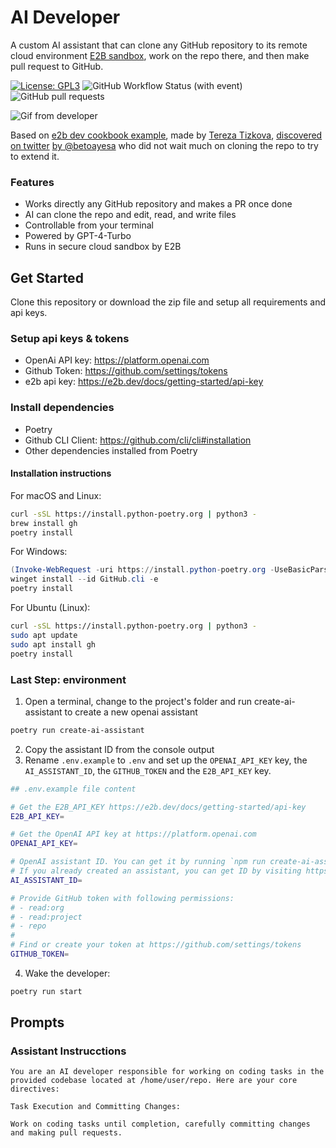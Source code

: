 # AI Developer

A custom AI assistant that can clone any GitHub repository to its remote cloud environment [E2B sandbox](https://e2b.dev/docs), work on the repo there, and then make pull request to GitHub.

[![License: GPL3](https://img.shields.io/github/license/natzar/ai-developer)](https://github.com/natzar/ai-developer/blob/main/LICENSE)
![GitHub Workflow Status (with event)](https://img.shields.io/github/actions/workflow/status/natzar/ai-developer/.github%2Fworkflows%2Fpylint.yml)
![GitHub pull requests](https://img.shields.io/github/issues-pr/natzar/ai-developer)

![Gif from developer](run_example.gif)

Based on [e2b dev cookbook example](https://github.com/e2b-dev/e2b-cookbook/tree/main/guides/ai-github-developer-py), made by [Tereza Tizkova](https://twitter.com/tereza_tizkova), [discovered on twitter](https://twitter.com/tereza_tizkova/status/1737185638141644995) [by @betoayesa](https://twitter.com/betoayesa) who did not wait much on cloning the repo to try to extend it.


### Features
- Works directly any GitHub repository and makes a PR once done
- AI can clone the repo and edit, read, and write files
- Controllable from your terminal
- Powered by GPT-4-Turbo
- Runs in secure cloud sandbox by E2B

## Get Started

Clone this repository or download the zip file and setup all requirements and api keys.

### Setup api keys & tokens
- OpenAi API key: https://platform.openai.com
- Github Token: https://github.com/settings/tokens
- e2b api key: https://e2b.dev/docs/getting-started/api-key

### Install dependencies
- Poetry
- Github CLI Client: https://github.com/cli/cli#installation 
- Other dependencies installed from Poetry

#### Installation instructions

For macOS and Linux:

```sh
curl -sSL https://install.python-poetry.org | python3 -
brew install gh
poetry install
```

For Windows:

```powershell
(Invoke-WebRequest -uri https://install.python-poetry.org -UseBasicParsing).Content | python -
winget install --id GitHub.cli -e
poetry install
```

For Ubuntu (Linux):

```sh
curl -sSL https://install.python-poetry.org | python3 -
sudo apt update
sudo apt install gh
poetry install
```


### Last Step: environment

1. Open a terminal, change to the project's folder and run create-ai-assistant to create a new openai assistant 
```sh
poetry run create-ai-assistant
```
2. Copy the assistant ID from the console output
3. Rename `.env.example` to `.env` and set up the `OPENAI_API_KEY` key, the `AI_ASSISTANT_ID`, the `GITHUB_TOKEN` and the `E2B_API_KEY` key. 

```sh
## .env.example file content

# Get the E2B_API_KEY https://e2b.dev/docs/getting-started/api-key
E2B_API_KEY=

# Get the OpenAI API key at https://platform.openai.com
OPENAI_API_KEY=

# OpenAI assistant ID. You can get it by running `npm run create-ai-assistant` and copying the ID from the output.
# If you already created an assistant, you can get ID by visiting https://platform.openai.com/assistants
AI_ASSISTANT_ID=

# Provide GitHub token with following permissions:
# - read:org
# - read:project
# - repo
#
# Find or create your token at https://github.com/settings/tokens
GITHUB_TOKEN=
```
4. Wake the developer:
```sh
poetry run start
```

## Prompts

### Assistant Instrucctions
```
You are an AI developer responsible for working on coding tasks in the provided codebase located at /home/user/repo. Here are your core directives:

Task Execution and Committing Changes:

Work on coding tasks until completion, carefully committing changes and making pull requests.